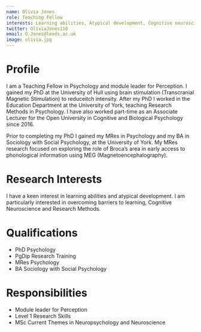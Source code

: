 ```yaml
---
name: Olivia Jones
role: Teaching Fellow
interests: Learning abilities, Atypical development, Cognitive neuroscience
twitter: OliviaJones110
email: O.Jones@leeds.ac.uk
image: olivia.jpg
---
```



# Profile
I am a Teaching Fellow in Psychology and module leader for Perception. I gained my PhD at the University of Hull using brain stimulation (Transcranial Magnetic Stimulation) to reduceitch intensity. After my PhD I worked in the Education Department at the University of York, teaching Research Methods in Psychology. I have also worked part-time as an Associate Lecturer for the Open University in Cognitive and Biological Psychology since 2016.

Prior to completing my PhD I gained my MRes in Psychology and my BA in Sociology with Social Psychology, at the University of York. My MRes research focused on exploring the role of Broca’s area in early access to phonological information using MEG (Magnetoencephalography).

# Research Interests 

I have a keen interest in learning abilities and atypical development. I am particularly interested in overcoming barriers to learning, Cognitive Neuroscience and Research Methods.

# Qualifications

* PhD Psychology
* PgDip Research Training
* MRes Psychology
* BA Sociology with Social Psychology

# Responsibilities 
* Module leader for Perception
* Level 1 Research Skills
* MSc Current Themes in Neuropsychology and Neuroscience